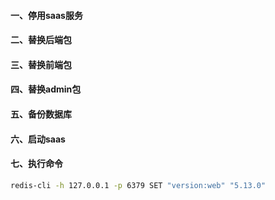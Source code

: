 #### 一、停用saas服务
#### 二、替换后端包
#### 三、替换前端包
#### 四、替换admin包
#### 五、备份数据库


#### 六、启动saas
#### 七、执行命令
 ```bash
 redis-cli -h 127.0.0.1 -p 6379 SET "version:web" "5.13.0"
 ```

